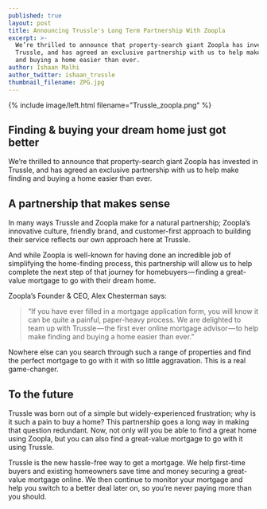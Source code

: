 ```yaml
---
published: true
layout: post
title: Announcing Trussle's Long Term Partnership With Zoopla
excerpt: >-
  We’re thrilled to announce that property-search giant Zoopla has invested in
  Trussle, and has agreed an exclusive partnership with us to help make finding
  and buying a home easier than ever.
author: Ishaan Malhi
author_twitter: ishaan_trussle
thumbnail_filename: ZPG.jpg
---
```

{% include image/left.html filename="Trussle_zoopla.png" %}

## Finding & buying your dream home just got better

We’re thrilled to announce that property-search giant Zoopla has invested in Trussle, and has agreed an exclusive partnership with us to help make finding and buying a home easier than ever.

## A partnership that makes sense

In many ways Trussle and Zoopla make for a natural partnership; Zoopla’s innovative culture, friendly brand, and customer-first approach to building their service reflects our own approach here at Trussle.

And while Zoopla is well-known for having done an incredible job of simplifying the home-finding process, this partnership will allow us to help complete the next step of that journey for homebuyers — finding a great-value mortgage to go with their dream home.

Zoopla’s Founder & CEO, Alex Chesterman says:

> “If you have ever filled in a mortgage application form, you will know it can be quite a painful, paper-heavy process. We are delighted to team up with Trussle — the first ever online mortgage advisor — to help make finding and buying a home easier than ever.”

Nowhere else can you search through such a range of properties and find the perfect mortgage to go with it with so little aggravation. This is a real game-changer.

## To the future

Trussle was born out of a simple but widely-experienced frustration; why is it such a pain to buy a home? This partnership goes a long way in making that question redundant. Now, not only will you be able to find a great home using Zoopla, but you can also find a great-value mortgage to go with it using Trussle.

Trussle is the new hassle-free way to get a mortgage. We help first-time buyers and existing homeowners save time and money securing a great-value mortgage online. We then continue to monitor your mortgage and help you switch to a better deal later on, so you’re never paying more than you should.


